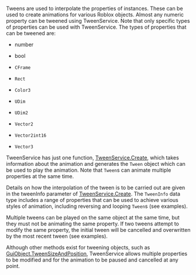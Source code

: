 Tweens are used to interpolate the properties of instances. These can be used to create animations for various Roblox objects. Almost any numeric property can be tweened using TweenService. Note that only specific types of properties can be used with TweenService. The types of properties that can be tweened are:

 - number

 - bool

 - `CFrame`

 - `Rect`

 - `Color3`

 - `UDim`

 - `UDim2`

 - `Vector2`

 - `Vector2int16`

 - `Vector3`

TweenService has just one function, [TweenService.Create](https://developer.roblox.com/api-reference/function/TweenService/Create), which takes information about the animation and generates the `Tween` object which can be used to play the animation. Note that `Tween`s can animate multiple properties at the same time.

Details on how the interpolation of the tween is to be carried out are given in the tweenInfo parameter of [TweenService.Create](https://developer.roblox.com/api-reference/function/TweenService/Create). The `TweenInfo` data type includes a range of properties that can be used to achieve various styles of animation, including reversing and looping `Tween`s (see examples).

Multiple tweens can be played on the same object at the same time, but they must not be animating the same property. If two tweens attempt to modify the same property, the initial tween will be cancelled and overwritten by the most recent tween (see examples).

Although other methods exist for tweening objects, such as [GuiObject.TweenSizeAndPosition](https://developer.roblox.com/api-reference/function/GuiObject/TweenSizeAndPosition), TweenService allows multiple properties to be modified and for the animation to be paused and cancelled at any point.
